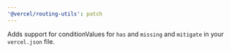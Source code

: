 ```yaml
---
'@vercel/routing-utils': patch
---
```


Adds support for conditionValues for `has` and `missing` and `mitigate` in your `vercel.json` file.
